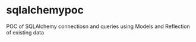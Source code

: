 # sqlalchemypoc
POC of SQLAlchemy connectiosn and queries using Models and Reflection of existing data
